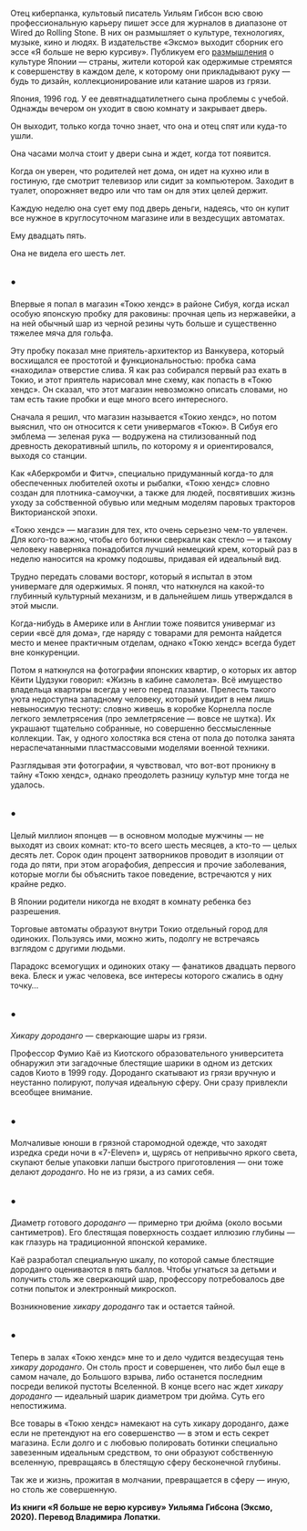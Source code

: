 Отец киберпанка, культовый писатель Уильям Гибсон всю свою профессиональную карьеру пишет эссе для журналов в диапазоне от Wired до Rolling Stone. В них он размышляет о культуре, технологиях, музыке, кино и людях. В издательстве «Эксмо» выходит сборник его эссе «Я больше не верю курсиву». Публикуем его [размышления](https://www.gwern.net/docs/japanese/2002-gibson) о культуре Японии‌ — страны, жители которой как одержимые стремятся к совершенству в каждом деле, к которому они прикладывают руку — будь то дизайн, коллекционирование или катание шаров из грязи.

Япония, 1996 год. У ее девятнадцатилетнего сына проблемы с учебой. Однажды вечером он уходит в свою комнату и закрывает дверь.

Он выходит, только когда точно знает, что она и отец спят или куда-то ушли.

Она часами молча стоит у двери сына и ждет, когда тот появится.

Когда он уверен, что родителей нет дома, он идет на кухню или в гостиную, где смотрит телевизор или сидит за компьютером. Заходит в туалет, опорожняет ведро или что там он для этих целей держит.

Каждую неделю она сует ему под дверь деньги, надеясь, что он купит все нужное в круглосуточном магазине или в вездесущих автоматах.

Ему двадцать пять.

Она не видела его шесть лет.  


## •

Впервые я попал в магазин «Токю хендс» в районе Сибуя, когда искал особую японскую пробку для раковины: прочная цепь из нержавейки, а на ней обычный шар из черной резины чуть больше и существенно тяжелее мяча для гольфа.

Эту пробку показал мне приятель-архитектор из Ванкувера, который восхищался ее простотой и функциональностью: пробка сама «находила» отверстие слива. Я как раз собирался первый раз ехать в Токио, и этот приятель нарисовал мне схему, как попасть в «Токю хендс». Он сказал, что этот магазин невозможно описать словами, но там есть такие пробки и еще много всего интересного.

Сначала я решил, что магазин называется «Токио хендс», но потом выяснил, что он относится к сети универмагов «Токю». В Сибуя его эмблема — зеленая рука — водружена на стилизованный под древность декоративный шпиль, по которому я и ориентировался, выходя со станции.

Как «Аберкромби и Фитч», специально придуманный когда-то для обеспеченных любителей охоты и рыбалки, «Токю хендс» словно создан для плотника-самоучки, а также для людей, посвятивших жизнь уходу за собственной обувью или медным моделям паровых тракторов Викторианской эпохи.

«Токю хендс» — магазин для тех, кто очень серьезно чем-то увлечен. Для кого-то важно, чтобы его ботинки сверкали как стекло — и такому человеку наверняка понадобится лучший немецкий крем, который раз в неделю наносится на кромку подошвы, придавая ей идеальный вид.

Трудно передать словами восторг, который я испытал в этом универмаге для одержимых. Я понял, что наткнулся на какой-то глубинный культурный механизм, и в дальнейшем лишь утверждался в этой мысли.

Когда-нибудь в Америке или в Англии тоже появится универмаг из серии «всё для дома», где наряду с товарами для ремонта найдется место и менее практичным отделам, однако «Токю хендс» всегда будет вне конкуренции.

Потом я наткнулся на фотографии японских квартир, о которых их автор Кёити Цудзуки говорил: «Жизнь в кабине самолета». Всё имущество владельца квартиры всегда у него перед глазами. Прелесть такого уюта недоступна западному человеку, который увидит в нем лишь невыносимую тесноту: словно живешь в коробке Корнелла после легкого землетрясения (про землетрясение — вовсе не шутка). Их украшают тщательно собранные, но совершенно бессмысленные коллекции. Так, у одного холостяка вся стена от пола до потолка занята нераспечатанными пластмассовыми моделями военной техники.

Разглядывая эти фотографии, я чувствовал, что вот-вот проникну в тайну «Токю хендс», однако преодолеть разницу культур мне тогда не удалось.

## •

Целый миллион японцев — в основном молодые мужчины — не выходят из своих комнат: кто-то всего шесть месяцев, а кто-то — целых десять лет. Сорок один процент затворников проводит в изоляции от года до пяти, при этом агорафобия, депрессия и прочие заболевания, которые могли бы объяснить такое поведение, встречаются у них крайне редко.

В Японии родители никогда не входят в комнату ребенка без разрешения.

Торговые автоматы образуют внутри Токио отдельный город для одиноких. Пользуясь ими, можно жить, подолгу не встречаясь взглядом с другими людьми.

Парадокс всемогущих и одиноких отаку — фанатиков двадцать первого века. Блеск и ужас человека, все интересы которого сжались в одну точку…

## •

_﻿Хикару дороданго_ — сверкающие шары из грязи.

Профессор Фумио Каё из Киотского образовательного университета обнаружил эти загадочные блестящие шарики в одном из детских садов Киото в 1999 году. Дороданго скатывают из грязи вручную и неустанно полируют, получая идеальную сферу. Они сразу привлекли всеобщее внимание.

## •

Молчаливые юноши в грязной старомодной одежде, что заходят изредка среди ночи в «7-Eleven» и, щурясь от непривычно яркого света, скупают белые упаковки лапши быстрого приготовления — они тоже делают _дороданго_. Но не из грязи, а из самих себя.

## •

Диаметр готового _дороданго_ — примерно три дюйма (около восьми сантиметров). Его блестящая поверхность создает иллюзию глубины — как глазурь на традиционной японской керамике.

Каё разработал специальную шкалу, по которой самые блестящие дороданго оцениваются в пять баллов. Чтобы угнаться за детьми и получить столь же сверкающий шар, профессору потребовалось две сотни попыток и электронный микроскоп.

Возникновение _хикару дороданго_ так и остается тайной.

## •

Теперь в залах «Токю хендс» мне то и дело чудится вездесущая тень _хикару дороданго_. Он столь прост и совершенен, что либо был еще в самом начале, до Большого взрыва, либо останется последним посреди великой пустоты Вселенной. В конце всего нас ждет _хикару дороданго_ — идеальный шарик диаметром три дюйма. Суть его непостижима.

Все товары в «Токю хендс» намекают на суть хикару дороданго, даже если не претендуют на его совершенство — в этом и есть секрет магазина. Если долго и с любовью полировать ботинки специально завезенным идеальным средством, то они образуют собственную вселенную, превращаясь в блестящую сферу бесконечной глубины.

Так же и жизнь, прожитая в молчании, превращается в сферу — иную, но столь же совершенную.

__Из книги «Я больше не верю курсиву» Уильяма Гибсона (Эксмо, 2020). Перевод Владимира Лопатки.__
